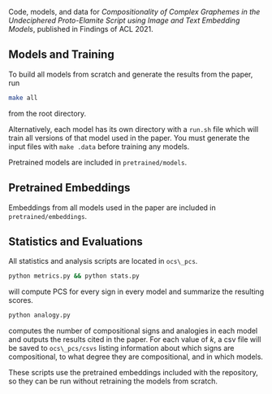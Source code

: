 Code, models, and data for _Compositionality of Complex Graphemes in the Undeciphered Proto-Elamite Script using Image and Text Embedding Models_, published in Findings of ACL 2021.

## Models and Training

To build all models from scratch and generate the results from the paper, run 
```bash
make all
```
from the root directory.

Alternatively, each model has its own directory with a `run.sh` file which will train all versions of that model used in the paper. You must generate the input files with `make .data` before training any models.

Pretrained models are included in `pretrained/models`.

## Pretrained Embeddings
Embeddings from all models used in the paper are included in `pretrained/embeddings`.

## Statistics and Evaluations
All statistics and analysis scripts are located in `ocs\_pcs`. 

```bash
python metrics.py && python stats.py
```
will compute PCS for every sign in every model and summarize the resulting scores.

```bash
python analogy.py
```
computes the number of compositional signs and analogies in each model and outputs the results cited in the paper. For each value of _k_, a csv file will be saved to `ocs\_pcs/csvs` listing information about which signs are compositional, to what degree they are compositional, and in which models.

These scripts use the pretrained embeddings included with the repository, so they can be run without retraining the models from scratch.
